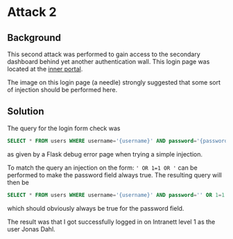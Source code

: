 # Attack 2

## Background

This second attack was performed to gain access to the secondary dashboard behind yet another authentication wall. This login page was located at the [inner portal](https://inner.portal.regjeringen.uiaikt.no/).

The image on this login page (a needle) strongly suggested that some sort of injection should be performed here.

## Solution

The query for the login form check was 
```SQL
SELECT * FROM users WHERE username='{username}' AND password='{password}'
```
as given by a Flask debug error page when trying a simple injection.

To match the query an injection on the form: `' OR 1=1 OR '` can be performed to make the password field always true. The resulting query will then be
```SQL
SELECT * FROM users WHERE username='{username}' AND password='' OR 1=1 OR ''
```
which should obviously always be true for the password field.

The result was that I got successfully logged in on Intranett level 1 as the user Jonas Dahl.